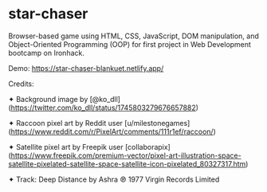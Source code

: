 # star-chaser
Browser-based game using HTML, CSS, JavaScript, DOM manipulation, and Object-Oriented Programming (OOP) for first project in Web Development bootcamp on Ironhack.

Demo: https://star-chaser-blankuet.netlify.app/

Credits:   

✦ Background image by [@ko_dll] (https://twitter.com/ko_dll/status/1745803279676657882)   

✦ Raccoon pixel art by Reddit user [u/milestonegames] (https://www.reddit.com/r/PixelArt/comments/111r1ef/raccoon/)  

✦ Satellite pixel art by Freepik user [collaborapix] (https://www.freepik.com/premium-vector/pixel-art-illustration-space-satellite-pixelated-satellite-space-satellite-icon-pixelated_80327317.htm)  

✦ Track: Deep Distance by Ashra ℗ 1977 Virgin Records Limited
